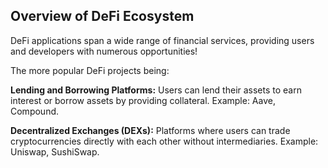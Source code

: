 
## **Overview of DeFi Ecosystem**
    
DeFi applications span a wide range of financial services, providing users and developers with numerous opportunities!

The more popular DeFi projects being:

**Lending and Borrowing Platforms:** Users can lend their assets to earn interest or borrow assets by providing collateral. Example: Aave, Compound.

**Decentralized Exchanges (DEXs):** Platforms where users can trade cryptocurrencies directly with each other without intermediaries. Example: Uniswap, SushiSwap.
